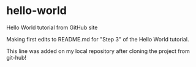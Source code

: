 # hello-world
Hello World tutorial from GitHub site

Making first edits to README.md for "Step 3" of the Hello World tutorial.

This line was added on my local repository after cloning the project from git-hub!
